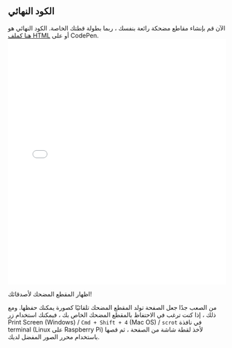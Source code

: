 ## الكود النهائي

الآن قم بإنشاء مقاطع مضحكة رائعة بنفسك ، ربما بطولة قطتك الخاصة. الكود النهائي هو [هنا كملف HTML](resources/index.html) أو على CodePen. <iframe height='567' scrolling='no' title='مولد المقاطع المضحكة للقط' src='//codepen.io/rpflaura/embed/NbbveK/?height=567&theme-id=0&default-tab=js,result&embed-version=2' frameborder='no' allowtransparency='true' allowfullscreen='true' style='width: 100%;'>See the Pen <a href='https://codepen.io/rpflaura/pen/NbbveK/'>Cat Meme Generator</a> by Laura Sach (<a href='https://codepen.io/rpflaura'>@rpflaura</a>) on <a href='https://codepen.io'>CodePen</a>.
</iframe>

اظهار المقطع المضحك لأصدقائك!

من الصعب جدًا جعل الصفحة تولد المقطع المضحك تلقائيًا كصورة يمكنك حفظها. ومع ذلك ، إذا كنت ترغب في الاحتفاظ بالمقطع المضحك الخاص بك ، فيمكنك استخدام زر Print Screen (Windows) / `Cmd + Shift + 4` (Mac OS) / `scrot` في نافذة terminal (Linux على Raspberry Pi) لأخذ لقطة شاشة من الصفحة ، ثم قصها باستخدام محرر الصور المفضل لديك.

